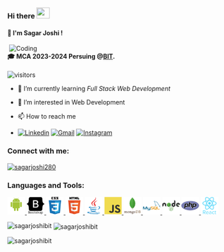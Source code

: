 ### Hi there <img src="https://user-images.githubusercontent.com/69508845/148013043-e04eb0ce-8326-436e-b22c-db521fda4803.gif" width="30px" height="25px">
#### 🧑‍ I'm Sagar Joshi ! 
<img align="right" alt="Coding" width="500" src="https://repository-images.githubusercontent.com/462900780/0a10af70-6cbf-46df-9071-0ff586a3b1d6">

#### 🎓 MCA 2023-2024 Persuing @[BIT](http://www.bitedu.co.in/).
<!-- ![Visitor Count](https://profile-counter.glitch.me/{SagarJoshiBit}/count.svg) -->
![visitors](https://visitor-badge.laobi.icu/badge?page_id=SagarJoshiBit.SagarJoshiBit)

- 🌱 I’m currently learning *Full Stack Web Development*
- 👀 I’m interested in Web Development

- 📫 How to reach me 
- [![Linkedin](https://img.shields.io/badge/-LinkedIn-blue?style=flat&logo=Linkedin&logoColor=white)](https://www.linkedin.com/in/sagar-joshi-1b72b6245/)
[![Gmail](https://img.shields.io/badge/-Gmail-c14438?style=flat&logo=Gmail&logoColor=white)](mailto:joshisag2002@gmail.com)
[![Instagram](https://img.shields.io/badge/-Instagram-purple?style=flat&logo=Instagram&logoColor=white)](https://www.instagram.com/sagarjoshi280/)


<h3 align="left">Connect with me:</h3>
<p align="left">
<a href="https://instagram.com/sagarjoshi280" target="blank"><img align="center" src="https://raw.githubusercontent.com/rahuldkjain/github-profile-readme-generator/master/src/images/icons/Social/instagram.svg" alt="sagarjoshi280" height="30" width="40" /></a>
</p>

<h3 align="left">Languages and Tools:</h3>
<p align="left"> <a href="https://developer.android.com" target="_blank" rel="noreferrer"> <img src="https://raw.githubusercontent.com/devicons/devicon/master/icons/android/android-original-wordmark.svg" alt="android" width="40" height="40"/> </a> <a href="https://getbootstrap.com" target="_blank" rel="noreferrer"> <img src="https://raw.githubusercontent.com/devicons/devicon/master/icons/bootstrap/bootstrap-plain-wordmark.svg" alt="bootstrap" width="40" height="40"/> </a> <a href="https://www.w3schools.com/css/" target="_blank" rel="noreferrer"> <img src="https://raw.githubusercontent.com/devicons/devicon/master/icons/css3/css3-original-wordmark.svg" alt="css3" width="40" height="40"/> </a> <a href="https://www.w3.org/html/" target="_blank" rel="noreferrer"> <img src="https://raw.githubusercontent.com/devicons/devicon/master/icons/html5/html5-original-wordmark.svg" alt="html5" width="40" height="40"/> </a> <a href="https://www.java.com" target="_blank" rel="noreferrer"> <img src="https://raw.githubusercontent.com/devicons/devicon/master/icons/java/java-original.svg" alt="java" width="40" height="40"/> </a> <a href="https://developer.mozilla.org/en-US/docs/Web/JavaScript" target="_blank" rel="noreferrer"> <img src="https://raw.githubusercontent.com/devicons/devicon/master/icons/javascript/javascript-original.svg" alt="javascript" width="40" height="40"/> </a> <a href="https://www.mongodb.com/" target="_blank" rel="noreferrer"> <img src="https://raw.githubusercontent.com/devicons/devicon/master/icons/mongodb/mongodb-original-wordmark.svg" alt="mongodb" width="40" height="40"/> </a> <a href="https://www.mysql.com/" target="_blank" rel="noreferrer"> <img src="https://raw.githubusercontent.com/devicons/devicon/master/icons/mysql/mysql-original-wordmark.svg" alt="mysql" width="40" height="40"/> </a> <a href="https://nodejs.org" target="_blank" rel="noreferrer"> <img src="https://raw.githubusercontent.com/devicons/devicon/master/icons/nodejs/nodejs-original-wordmark.svg" alt="nodejs" width="40" height="40"/> </a> <a href="https://www.php.net" target="_blank" rel="noreferrer"> <img src="https://raw.githubusercontent.com/devicons/devicon/master/icons/php/php-original.svg" alt="php" width="40" height="40"/> </a> <a href="https://reactjs.org/" target="_blank" rel="noreferrer"> <img src="https://raw.githubusercontent.com/devicons/devicon/master/icons/react/react-original-wordmark.svg" alt="react" width="40" height="40"/> </a> </p>

<p><img align="left" src="https://github-readme-stats.vercel.app/api/top-langs?username=sagarjoshibit&show_icons=true&locale=en&layout=compact" alt="sagarjoshibit" /></p>

<p>&nbsp;<img align="center" src="https://github-readme-stats.vercel.app/api?username=sagarjoshibit&show_icons=true&locale=en" alt="sagarjoshibit" /></p>

<p><img align="center" src="https://github-readme-streak-stats.herokuapp.com/?user=sagarjoshibit&" alt="sagarjoshibit" /></p>		
<!---
SagarJoshiBit/SagarJoshiBit is a ✨ special ✨ repository because its `README.md` (this file) appears on your GitHub profile.
You can click the Preview link to take a look at your changes.
--->
